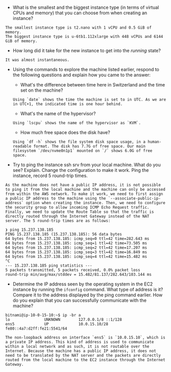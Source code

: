 * What is the smallest and the biggest instance type (in terms of
  virtual CPUs and memory) that you can choose from when creating an
  instance?

```
The smallest instance type is t2.nano with 1 vCPU and 0.5 GiB of memory.
The biggest instance type is u-6tb1.112xlarge with 448 vCPUs and 6144 GiB of memory.
```

* How long did it take for the new instance to get into the _running_
  state?

```
It was almost instantaneous.
```

* Using the commands to explore the machine listed earlier, respond to
  the following questions and explain how you came to the answer:

    * What's the difference between time here in Switzerland and the time set on
      the machine?

    ```
    Using `date` shows the time the machine is set to in UTC. As we are in UTC+1, the indicated time is one hour behind.
    ```

    * What's the name of the hypervisor?

    ```
    Using `lscpu` shows the name of the hypervisor as `KVM`.
    ```

    * How much free space does the disk have?

    ```
    Using `df -h` shows the file system disk space usage, in a human-readable format. The disk has 7.7G of free space. Our main filesystem `/dev/nvme0n1p1` mounted on `/` shows 6.0G of free space.
    ```

* Try to ping the instance ssh srv from your local machine. What do you see?
  Explain. Change the configuration to make it work. Ping the
  instance, record 5 round-trip times.

```
As the machine does not have a public IP address, it is not possible to ping it from the local machine and the machine can only be accessed from within the AWS network. To make it work, we need to first assign a public IP address to the machine using the `--associate-public-ip-address` option when creating the instance. Then, we need to configure the security group to allow incoming ICMP Echo Request traffic. Finally, we need to update the Route Table so that the traffic is directly routed through the Internet Gateway instead of the NAT server. The 5 round-trip times are as follows:

❯ ping 15.237.138.185
PING 15.237.138.185 (15.237.138.185): 56 data bytes
64 bytes from 15.237.138.185: icmp_seq=0 ttl=42 time=282.643 ms
64 bytes from 15.237.138.185: icmp_seq=1 ttl=42 time=73.505 ms
64 bytes from 15.237.138.185: icmp_seq=2 ttl=42 time=17.207 ms
64 bytes from 15.237.138.185: icmp_seq=3 ttl=42 time=16.849 ms
64 bytes from 15.237.138.185: icmp_seq=4 ttl=42 time=15.482 ms
^C
--- 15.237.138.185 ping statistics ---
5 packets transmitted, 5 packets received, 0.0% packet loss
round-trip min/avg/max/stddev = 15.482/81.137/282.643/103.144 ms
```

* Determine the IP address seen by the operating system in the EC2
  instance by running the `ifconfig` command. What type of address
  is it? Compare it to the address displayed by the ping command
  earlier. How do you explain that you can successfully communicate
  with the machine?

```
bitnami@ip-10-0-15-10:~$ ip -br a
lo               UNKNOWN        127.0.0.1/8 ::1/128
ens5             UP             10.0.15.10/28 fe80::4a7:d2ff:fe21:5541/64

The non-loopback address on interface `ens5` is `10.0.15.10`, which is a private IP address. This kind of address is used to communicate within a local network and as such, it is not routable over the Internet. Because the machine has a public IP address, it does not need to be translated by the NAT server and the packets are directly routed from the local machine to the EC2 instance through the Internet Gateway.
```
